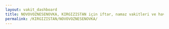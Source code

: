 ```yaml
---
layout: vakit_dashboard
title: NOVOVOZNESENOVKA, KIRGIZISTAN için iftar, namaz vakitleri ve hava durumu - ilçe/eyalet seç
permalink: /KIRGIZISTAN/NOVOVOZNESENOVKA/
---
```


<script type="text/javascript">
  var GLOBAL_COUNTRY = 'KIRGIZISTAN';
  var GLOBAL_CITY = 'NOVOVOZNESENOVKA';
  var GLOBAL_STATE = '';
  var lat = 72;
  var lon = 21;
</script>
